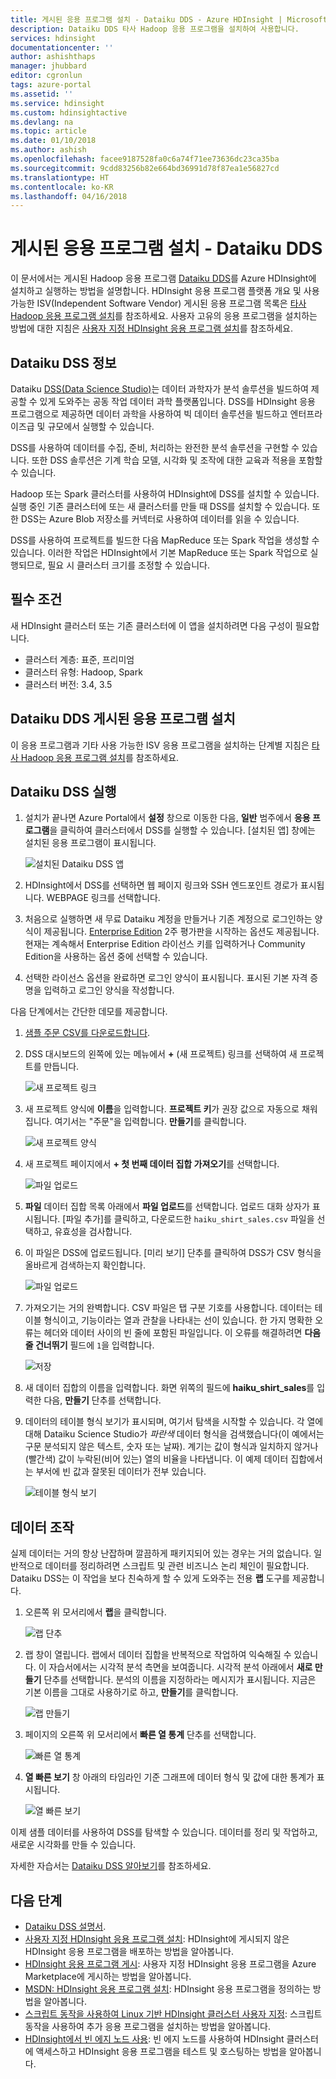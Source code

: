 ```yaml
---
title: 게시된 응용 프로그램 설치 - Dataiku DDS - Azure HDInsight | Microsoft Docs
description: Dataiku DDS 타사 Hadoop 응용 프로그램을 설치하여 사용합니다.
services: hdinsight
documentationcenter: ''
author: ashishthaps
manager: jhubbard
editor: cgronlun
tags: azure-portal
ms.assetid: ''
ms.service: hdinsight
ms.custom: hdinsightactive
ms.devlang: na
ms.topic: article
ms.date: 01/10/2018
ms.author: ashish
ms.openlocfilehash: facee9187528fa0c6a74f71ee73636dc23ca35ba
ms.sourcegitcommit: 9cdd83256b82e664bd36991d78f87ea1e56827cd
ms.translationtype: HT
ms.contentlocale: ko-KR
ms.lasthandoff: 04/16/2018
---
```

# <a name="install-published-application---dataiku-dds"></a>게시된 응용 프로그램 설치 - Dataiku DDS

이 문서에서는 게시된 Hadoop 응용 프로그램 [Dataiku DDS](https://www.dataiku.com/)를 Azure HDInsight에 설치하고 실행하는 방법을 설명합니다. HDInsight 응용 프로그램 플랫폼 개요 및 사용 가능한 ISV(Independent Software Vendor) 게시된 응용 프로그램 목록은 [타사 Hadoop 응용 프로그램 설치](hdinsight-apps-install-applications.md)를 참조하세요. 사용자 고유의 응용 프로그램을 설치하는 방법에 대한 지침은 [사용자 지정 HDInsight 응용 프로그램 설치](hdinsight-apps-install-custom-applications.md)를 참조하세요.

## <a name="about-dataiku-dss"></a>Dataiku DSS 정보

Dataiku [DSS(Data Science Studio)](https://www.dataiku.com/dss/features/connectivity/)는 데이터 과학자가 분석 솔루션을 빌드하여 제공할 수 있게 도와주는 공동 작업 데이터 과학 플랫폼입니다. DSS를 HDInsight 응용 프로그램으로 제공하면 데이터 과학을 사용하여 빅 데이터 솔루션을 빌드하고 엔터프라이즈급 및 규모에서 실행할 수 있습니다.

DSS를 사용하여 데이터를 수집, 준비, 처리하는 완전한 분석 솔루션을 구현할 수 있습니다. 또한 DSS 솔루션은 기계 학습 모델, 시각화 및 조작에 대한 교육과 적용을 포함할 수 있습니다.

Hadoop 또는 Spark 클러스터를 사용하여 HDInsight에 DSS를 설치할 수 있습니다. 실행 중인 기존 클러스터에 또는 새 클러스터를 만들 때 DSS를 설치할 수 있습니다. 또한 DSS는 Azure Blob 저장소를 커넥터로 사용하여 데이터를 읽을 수 있습니다.

DSS를 사용하여 프로젝트를 빌드한 다음 MapReduce 또는 Spark 작업을 생성할 수 있습니다. 이러한 작업은 HDInsight에서 기본 MapReduce 또는 Spark 작업으로 실행되므로, 필요 시 클러스터 크기를 조정할 수 있습니다.

## <a name="prerequisites"></a>필수 조건

새 HDInsight 클러스터 또는 기존 클러스터에 이 앱을 설치하려면 다음 구성이 필요합니다.

* 클러스터 계층: 표준, 프리미엄
* 클러스터 유형: Hadoop, Spark
* 클러스터 버전: 3.4, 3.5

## <a name="install-the-dataiku-dss-published-application"></a>Dataiku DDS 게시된 응용 프로그램 설치

이 응용 프로그램과 기타 사용 가능한 ISV 응용 프로그램을 설치하는 단계별 지침은 [타사 Hadoop 응용 프로그램 설치](hdinsight-apps-install-applications.md)를 참조하세요.

## <a name="launch-dataiku-dss"></a>Dataiku DSS 실행

1. 설치가 끝나면 Azure Portal에서 **설정** 창으로 이동한 다음, **일반** 범주에서 **응용 프로그램**을 클릭하여 클러스터에서 DSS를 실행할 수 있습니다. [설치된 앱] 창에는 설치된 응용 프로그램이 표시됩니다.

    ![설치된 Dataiku DSS 앱](./media/hdinsight-apps-install-dataiku/app.png)

2. HDInsight에서 DSS를 선택하면 웹 페이지 링크와 SSH 엔드포인트 경로가 표시됩니다. WEBPAGE 링크를 선택합니다.

3. 처음으로 실행하면 새 무료 Dataiku 계정을 만들거나 기존 계정으로 로그인하는 양식이 제공됩니다. [Enterprise Edition](https://www.dataiku.com/dss/editions/) 2주 평가판을 시작하는 옵션도 제공됩니다. 현재는 계속해서 Enterprise Edition 라이선스 키를 입력하거나 Community Edition을 사용하는 옵션 중에 선택할 수 있습니다.

4. 선택한 라이선스 옵션을 완료하면 로그인 양식이 표시됩니다. 표시된 기본 자격 증명을 입력하고 로그인 양식을 작성합니다.

다음 단계에서는 간단한 데모를 제공합니다.

1. [샘플 주문 CSV를 다운로드합니다](https://doc.dataiku.com/tutorials/data/101/haiku_shirt_sales.csv).

2. DSS 대시보드의 왼쪽에 있는 메뉴에서 **+** (새 프로젝트) 링크를 선택하여 새 프로젝트를 만듭니다.

    ![새 프로젝트 링크](./media/hdinsight-apps-install-dataiku/new-project.png)

3. 새 프로젝트 양식에 **이름**을 입력합니다. **프로젝트 키**가 권장 값으로 자동으로 채워집니다. 여기서는 "주문"을 입력합니다. **만들기**를 클릭합니다.

    ![새 프로젝트 양식](./media/hdinsight-apps-install-dataiku/new-project-form.png)

4. 새 프로젝트 페이지에서 **+ 첫 번째 데이터 집합 가져오기**를 선택합니다.

    ![파일 업로드](./media/hdinsight-apps-install-dataiku/import-dataset.png)

5. **파일** 데이터 집합 목록 아래에서 **파일 업로드**를 선택합니다. 업로드 대화 상자가 표시됩니다. [파일 추가]를 클릭하고, 다운로드한 `haiku_shirt_sales.csv` 파일을 선택하고, 유효성을 검사합니다.

6. 이 파일은 DSS에 업로드됩니다. [미리 보기] 단추를 클릭하여 DSS가 CSV 형식을 올바르게 검색하는지 확인합니다.

    ![파일 업로드](./media/hdinsight-apps-install-dataiku/preview.png)

7. 가져오기는 거의 완벽합니다. CSV 파일은 탭 구분 기호를 사용합니다. 데이터는 테이블 형식이고, 기능이라는 열과 관찰을 나타내는 선이 있습니다. 한 가지 명확한 오류는 헤더와 데이터 사이의 빈 줄에 포함된 파일입니다. 이 오류를 해결하려면 **다음 줄 건너뛰기** 필드에 `1`을 입력합니다.

    ![저장](./media/hdinsight-apps-install-dataiku/skip-lines.png)

8. 새 데이터 집합의 이름을 입력합니다. 화면 위쪽의 필드에 **haiku_shirt_sales**를 입력한 다음, **만들기** 단추를 선택합니다.

9. 데이터의 테이블 형식 보기가 표시되며, 여기서 탐색을 시작할 수 있습니다. 각 열에 대해 Dataiku Science Studio가 _파란색_ 데이터 형식을 검색했습니다(이 예에서는 구문 분석되지 않은 텍스트, 숫자 또는 날짜). 계기는 값이 형식과 일치하지 않거나(빨간색) 값이 누락된(비어 있는) 열의 비율을 나타냅니다. 이 예제 데이터 집합에서는 부서에 빈 값과 잘못된 데이터가 전부 있습니다.

    ![테이블 형식 보기](./media/hdinsight-apps-install-dataiku/viewing-dataset.png)

## <a name="data-manipulation"></a>데이터 조작

실제 데이터는 거의 항상 난잡하며 깔끔하게 패키지되어 있는 경우는 거의 없습니다. 일반적으로 데이터를 정리하려면 스크립트 및 관련 비즈니스 논리 체인이 필요합니다. Dataiku DSS는 이 작업을 보다 친숙하게 할 수 있게 도와주는 전용 **랩** 도구를 제공합니다.

1. 오른쪽 위 모서리에서 **랩**을 클릭합니다.

    ![랩 단추](./media/hdinsight-apps-install-dataiku/lab-button.png)

2. 랩 창이 열립니다. 랩에서 데이터 집합을 반복적으로 작업하여 익숙해질 수 있습니다. 이 자습서에서는 시각적 분석 측면을 보여줍니다. 시각적 분석 아래에서 **새로 만들기** 단추를 선택합니다. 분석의 이름을 지정하라는 메시지가 표시됩니다. 지금은 기본 이름을 그대로 사용하기로 하고, **만들기**를 클릭합니다.

    ![랩 만들기](./media/hdinsight-apps-install-dataiku/create-lab.png)

3. 페이지의 오른쪽 위 모서리에서 **빠른 열 통계** 단추를 선택합니다.

    ![빠른 열 통계](./media/hdinsight-apps-install-dataiku/quick-column-stats.png)

4. **열 빠른 보기** 창 아래의 타임라인 기준 그래프에 데이터 형식 및 값에 대한 통계가 표시됩니다.

    ![열 빠른 보기](./media/hdinsight-apps-install-dataiku/columns-quick-view.png)

이제 샘플 데이터를 사용하여 DSS를 탐색할 수 있습니다. 데이터를 정리 및 작업하고, 새로운 시각화를 만들 수 있습니다.

자세한 자습서는 [Dataiku DSS 알아보기](https://www.dataiku.com/learn/)를 참조하세요.

## <a name="next-steps"></a>다음 단계

* [Dataiku DSS 설명서](https://doc.dataiku.com/dss/latest/).
* [사용자 지정 HDInsight 응용 프로그램 설치](hdinsight-apps-install-custom-applications.md): HDInsight에 게시되지 않은 HDInsight 응용 프로그램을 배포하는 방법을 알아봅니다.
* [HDInsight 응용 프로그램 게시](hdinsight-apps-publish-applications.md): 사용자 지정 HDInsight 응용 프로그램을 Azure Marketplace에 게시하는 방법을 알아봅니다.
* [MSDN: HDInsight 응용 프로그램 설치](https://msdn.microsoft.com/library/mt706515.aspx): HDInsight 응용 프로그램을 정의하는 방법을 알아봅니다.
* [스크립트 동작을 사용하여 Linux 기반 HDInsight 클러스터 사용자 지정](hdinsight-hadoop-customize-cluster-linux.md): 스크립트 동작을 사용하여 추가 응용 프로그램을 설치하는 방법을 알아봅니다.
* [HDInsight에서 빈 에지 노드 사용](hdinsight-apps-use-edge-node.md): 빈 에지 노드를 사용하여 HDInsight 클러스터에 액세스하고 HDInsight 응용 프로그램을 테스트 및 호스팅하는 방법을 알아봅니다.
